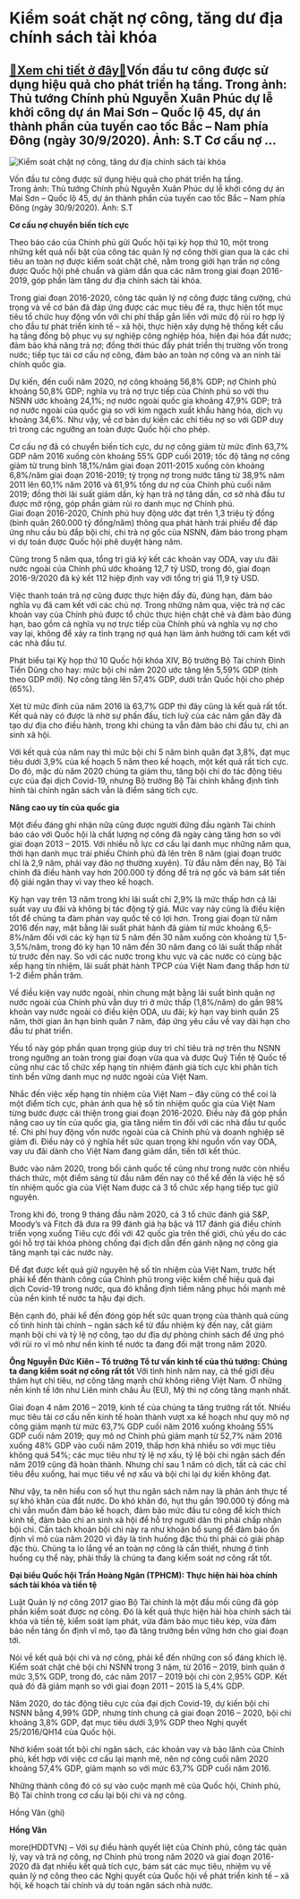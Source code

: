 Kiểm soát chặt nợ công, tăng dư địa chính sách tài khóa
=======================================================

[:gift:Xem chi tiết ở đây:gift:](https://hddtvn.com/kiem-soat-chat-no-cong-tang-du-dia-chinh-sach-tai-khoa/)Vốn đầu tư công được sử dụng hiệu quả cho phát triển hạ tầng. Trong ảnh: Thủ tướng Chính phủ Nguyễn Xuân Phúc dự lễ khởi công dự án Mai Sơn – Quốc lộ 45, dự án thành phần của tuyến cao tốc Bắc – Nam phía Đông (ngày 30/9/2020). Ảnh: S.T Cơ cấu nợ …
-------------------------------------------------------------------------------------------------------------------------------------------------------------------------------------------------------------------------------------------------------





![Kiểm soát chặt nợ công, tăng dư địa chính sách tài khóa](https://hddtvn.com/wp-content/uploads/2021/01/5638_8-3.jpg "Kiểm soát chặt nợ công, tăng dư địa chính sách tài khóa")


Vốn đầu tư công được sử dụng hiệu quả cho phát triển hạ tầng.  
 Trong ảnh: Thủ tướng Chính phủ Nguyễn Xuân Phúc dự lễ khởi công dự án Mai Sơn – Quốc lộ 45, dự án thành phần của tuyến cao tốc Bắc – Nam phía Đông (ngày 30/9/2020). Ảnh: S.T



**Cơ cấu nợ chuyển biến tích cực**


Theo báo cáo của Chính phủ gửi Quốc hội tại kỳ họp thứ 10, một trong những kết quả nổi bật của công tác quản lý nợ công thời gian qua là các chỉ tiêu an toàn nợ được kiểm soát chặt chẽ, nằm trong giới hạn trần nợ công được Quốc hội phê chuẩn và giảm dần qua các năm trong giai đoạn 2016-2019, góp phần làm tăng dư địa chính sách tài khóa.


Trong giai đoạn 2016-2020, công tác quản lý nợ công được tăng cường, chú trọng và về cơ bản đã đáp ứng được các mục tiêu đề ra, thực hiện tốt mục tiêu tổ chức huy động vốn với chi phí thấp gắn liền với mức độ rủi ro hợp lý cho đầu tư phát triển kinh tế – xã hội, thực hiện xây dựng hệ thống kết cấu hạ tầng đồng bộ phục vụ sự nghiệp công nghiệp hóa, hiện đại hóa đất nước; đảm bảo khả năng trả nợ; đồng thời thúc đẩy phát triển thị trường vốn trong nước; tiếp tục tái cơ cấu nợ công, đảm bảo an toàn nợ công và an ninh tài chính quốc gia.


Dự kiến, đến cuối năm 2020, nợ công khoảng 56,8% GDP; nợ Chính phủ khoảng 50,8% GDP; nghĩa vụ trả nợ trực tiếp của Chính phủ so với thu NSNN ước khoảng 24,1%; nợ nước ngoài quốc gia khoảng 47,9% GDP; trả nợ nước ngoài của quốc gia so với kim ngạch xuất khẩu hàng hóa, dịch vụ khoảng 34,6%. Như vậy, về cơ bản dự kiến các chỉ tiêu nợ so với GDP duy trì trong các ngưỡng an toàn được Quốc hội cho phép.


Cơ cấu nợ đã có chuyển biến tích cực, dư nợ công giảm từ mức đỉnh 63,7% GDP năm 2016 xuống còn khoảng 55% GDP cuối 2019; tốc độ tăng nợ công giảm từ trung bình 18,1%/năm giai đoạn 2011-2015 xuống còn khoảng 6,8%/năm giai đoạn 2016-2019; tỷ trọng nợ trong nước tăng từ 38,9% năm 2011 lên 60,1% năm 2016 và 61,9% tổng dư nợ của Chính phủ cuối năm 2019; đồng thời lãi suất giảm dần, kỳ hạn trả nợ tăng dần, cơ sở nhà đầu tư được mở rộng, góp phần giảm rủi ro danh mục nợ Chính phủ.  
 Giai đoạn 2016-2020, Chính phủ huy động ước đạt trên 1,3 triệu tỷ đồng (bình quân 260.000 tỷ đồng/năm) thông qua phát hành trái phiếu để đáp ứng nhu cầu bù đắp bội chi, chi trả nợ gốc của NSNN, đảm bảo trong phạm vi dự toán được Quốc hội phê duyệt hàng năm.


Cũng trong 5 năm qua, tổng trị giá ký kết các khoản vay ODA, vay ưu đãi nước ngoài của Chính phủ ước khoảng 12,7 tỷ USD, trong đó, giai đoạn 2016-9/2020 đã ký kết 112 hiệp định vay với tổng trị giá 11,9 tỷ USD.


Việc thanh toán trả nợ cũng được thực hiện đầy đủ, đúng hạn, đảm bảo nghĩa vụ đã cam kết với các chủ nợ. Trong những năm qua, việc trả nợ các khoản vay của Chính phủ được tổ chức thực hiện chặt chẽ và đảm bảo đúng hạn, bao gồm cả nghĩa vụ nợ trực tiếp của Chính phủ và nghĩa vụ nợ cho vay lại, không để xảy ra tình trạng nợ quá hạn làm ảnh hưởng tới cam kết với các nhà đầu tư.


Phát biểu tại Kỳ họp thứ 10 Quốc hội khóa XIV, Bộ trưởng Bộ Tài chính Đinh Tiến Dũng cho hay: mức bội chi năm 2020 ước tăng lên 5,59% GDP (tính theo GDP mới). Nợ công tăng lên 57,4% GDP, dưới trần Quốc hội cho phép (65%).


Xét từ mức đỉnh của năm 2016 là 63,7% GDP thì đây cũng là kết quả rất tốt. Kết quả này có được là nhờ sự phấn đấu, tích luỹ của các năm gần đây đã tạo dư địa cho điều hành, trong khi chúng ta vẫn đảm bảo chi đầu tư, chi an sinh xã hội.


Với kết quả của năm nay thì mức bội chi 5 năm bình quân đạt 3,8%, đạt mục tiêu dưới 3,9% của kế hoạch 5 năm theo kế hoạch, một kết quả rất tích cực. Do đó, mặc dù năm 2020 chúng ta giảm thu, tăng bội chi do tác động tiêu cực của đại dịch Covid-19, nhưng Bộ trưởng Bộ Tài chính khẳng định tình hình tài chính ngân sách vẫn là điểm sáng tích cực. 


**Nâng cao uy tín của quốc gia**


Một điều đáng ghi nhận nữa cũng được người đứng đầu ngành Tài chính báo cáo với Quốc hội là chất lượng nợ công đã ngày càng tăng hơn so với giai đoạn 2013 – 2015. Với nhiều nỗ lực cơ cấu lại danh mục những năm qua, thời hạn danh mục trái phiếu Chính phủ đã lên trên 8 năm (giai đoạn trước chỉ là 2,9 năm, phải vay đảo nợ thường xuyên). Từ đầu năm đến nay, Bộ Tài chính đã điều hành vay hơn 200.000 tỷ đồng để trả nợ gốc và bám sát tiến độ giải ngân thay vì vay theo kế hoạch.


Kỳ hạn vay trên 13 năm trong khi lãi suất chỉ 2,9% là mức thấp hơn cả lãi suất vay ưu đãi và không bị tác động tỷ giá. Mức vay này cũng là điều kiện tốt để chúng ta đàm phán vay quốc tế có lợi hơn. Trong giai đoạn từ năm 2016 đến nay, mặt bằng lãi suất phát hành đã giảm từ mức khoảng 6,5-8%/năm đối với các kỳ hạn từ 5 năm đến 30 năm xuống còn khoảng từ 1,5-3,5%/năm, trong đó kỳ hạn 10 năm đến 30 năm đang có lãi suất thấp nhất từ trước đến nay. So với các nước trong khu vực và các nước có cùng bậc xếp hạng tín nhiệm, lãi suất phát hành TPCP của Việt Nam đang thấp hơn từ 1-2 điểm phần trăm.


Về điều kiện vay nước ngoài, nhìn chung mặt bằng lãi suất bình quân nợ nước ngoài của Chính phủ vẫn duy trì ở mức thấp (1,8%/năm) do gần 98% khoản vay nước ngoài có điều kiện ODA, ưu đãi; kỳ hạn vay bình quân 25 năm, thời gian ân hạn bình quân 7 năm, đáp ứng yêu cầu về vay dài hạn cho đầu tư phát triển.


Yếu tố này góp phần quan trọng giúp duy trì chỉ tiêu trả nợ trên thu NSNN trong ngưỡng an toàn trong giai đoạn vừa qua và được Quỹ Tiền tệ Quốc tế cũng như các tổ chức xếp hạng tín nhiệm đánh giá tích cực khi phân tích tính bền vững danh mục nợ nước ngoài của Việt Nam.


Nhắc đến việc xếp hạng tín nhiệm của Việt Nam – đây cũng có thể coi là một điểm tích cực, phản ánh qua hệ số tín nhiệm quốc gia của Việt Nam từng bước được cải thiện trong giai đoạn 2016-2020. Điều này đã góp phần nâng cao uy tín của quốc gia, gia tăng niềm tin đối với các nhà đầu tư quốc tế. Chi phí huy động vốn nước ngoài của cả Chính phủ và doanh nghiệp sẽ giảm đi. Điều này có ý nghĩa hết sức quan trọng khi nguồn vốn vay ODA, vay ưu đãi dành cho Việt Nam đang giảm dần, tiến tới kết thúc.


Bước vào năm 2020, trong bối cảnh quốc tế cũng như trong nước còn nhiều thách thức, một điểm sáng từ đầu năm đến nay có thể kể đến là việc hệ số tín nhiệm quốc gia của Việt Nam được cả 3 tổ chức xếp hạng tiếp tục giữ nguyên.


Trong khi đó, trong 9 tháng đầu năm 2020, cả 3 tổ chức đánh giá S&P, Moody’s và Fitch đã đưa ra 99 đánh giá hạ bậc và 117 đánh giá điều chỉnh triển vọng xuống Tiêu cực đối với 42 quốc gia trên thế giới, chủ yếu do các gói hỗ trợ tài khóa phòng chống đại địch dẫn đến gánh nặng nợ công gia tăng mạnh tại các nước này.


Để đạt được kết quả giữ nguyên hệ số tín nhiệm của Việt Nam, trước hết phải kể đến thành công của Chính phủ trong việc kiềm chế hiệu quả đại dịch Covid-19 trong nước, qua đó khẳng định tiềm năng phục hồi mạnh mẽ của nền kinh tế nước ta hậu đại dịch.


Bên cạnh đó, phải kể đến đóng góp hết sức quan trọng của thành quả củng cố tình hình tài chính – ngân sách kể từ đầu nhiệm kỳ đến nay, cắt giảm mạnh bội chi và tỷ lệ nợ công, tạo dư địa dự phòng chính sách để ứng phó với rủi ro vĩ mô như nền kinh tế nước ta đang đối mặt trong năm 2020.





**Ông Nguyễn Đức Kiên – Tổ trưởng Tổ tư vấn kinh tế của thủ tướng: Chúng ta đang kiểm soát nợ công rất tốt** 
Với tình hình năm nay, cả thế giới đều thâm hụt chi tiêu, nợ công tăng mạnh chứ không riêng Việt Nam. Ở những nền kinh tế lớn như Liên minh châu Âu (EU), Mỹ thì nợ công tăng mạnh nhất.


Giai đoạn 4 năm 2016 – 2019, kinh tế của chúng ta tăng trưởng rất tốt. Nhiều mục tiêu tái cơ cấu nền kinh tế hoàn thành vượt xa kế hoạch như quy mô nợ công giảm mạnh từ mức 63,7% GDP cuối năm 2016 xuống khoảng 55% GDP cuối năm 2019; quy mô nợ Chính phủ giảm mạnh từ 52,7% năm 2016 xuống 48% GDP vào cuối năm 2019, thấp hơn khá nhiều so với mục tiêu không quá 54%; các mục tiêu như tỷ lệ nợ xấu, tỷ lệ bội chi ngân sách đến năm 2019 cũng đã hoàn thành. Nhưng chỉ sau 1 năm có dịch, tất cả các chỉ tiêu đều xuống, hai mục tiêu về nợ xấu và bội chi lại dự kiến không đạt.


Như vậy, ta nên hiểu con số hụt thu ngân sách năm nay là phản ánh thực tế sự khó khăn của đất nước. Do khó khăn đó, hụt thu gần 190.000 tỷ đồng mà chi vẫn muốn đảm bảo kế hoạch, đảm bảo mức đầu tư công để kích thích kinh tế, đảm bảo chi an sinh xã hội để hỗ trợ người dân thì phải chấp nhận bội chi. Cần tách khoản bội chi này ra như khoản bổ sung để đảm bảo ổn định vĩ mô của năm 2020 vì đây là tình huống đặc thù thì phải có giải pháp đặc thù. Chúng ta lo lắng về an toàn nợ công là cần thiết, nhưng ở tình huống cụ thể này, phải thấy là chúng ta đang kiểm soát nợ công rất tốt.


**Đại biểu Quốc hội Trần Hoàng Ngân (TPHCM): Thực hiện hài hòa chính sách tài khóa và tiền tệ**


Luật Quản lý nợ công 2017 giao Bộ Tài chính là một đầu mối cũng đã góp phần kiểm soát được nợ công. Đó là kết quả thực hiện hài hòa chính sách tài khóa và tiền tệ, kiểm soát lạm phát, vừa đảm bảo mục tiêu kép, vừa đảm bảo nền tảng ổn định vĩ mô, tạo đà tăng trưởng bền vững hơn cho giai đoạn tới.


Nói về kết quả bội chi và nợ công, phải kể đến những con số đáng khích lệ. Kiểm soát chặt chẽ bội chi NSNN trong 3 năm, từ 2016 – 2019, bình quân ở mức 3,5% GDP, trong đó, các năm 2017 – 2019 bội chi còn 2,95% GDP. Kết quả đó đã giảm mạnh so với giai đoạn 2011 – 2015 là 5,4% GDP.


Năm 2020, do tác động tiêu cực của đại dịch Covid-19, dự kiến bội chi NSNN bằng 4,99% GDP, nhưng tính chung cả giai đoạn 2016 – 2020, bội chi khoảng 3,8% GDP, đạt mục tiêu dưới 3,9% GDP theo Nghị quyết 25/2016/QH14 của Quốc hội.


Nhờ kiểm soát tốt bội chi ngân sách, các khoản vay và bảo lãnh của Chính phủ, kết hợp với việc cơ cấu lại mạnh mẽ, nên nợ công cuối năm 2020 khoảng 57,4% GDP, giảm mạnh so với mức 63,7% GDP cuối năm 2016.


Những thành công đó có sự vào cuộc mạnh mẽ của Quốc hội, Chính phủ, Bộ Tài chính trong cơ cấu lại bội chi và nợ công.


Hồng Vân (ghi)







**Hồng Vân**



more(HDDTVN) – Với sự điều hành quyết liệt của Chính phủ, công tác quản lý, vay và trả nợ công, nợ Chính phủ trong năm 2020 và giai đoạn 2016-2020 đã đạt nhiều kết quả tích cực, bám sát các mục tiêu, nhiệm vụ về quản lý nợ công theo các Nghị quyết của Quốc hội về phát triển kinh tế – xã hội, kế hoạch tài chính và dự toán ngân sách nhà nước.

